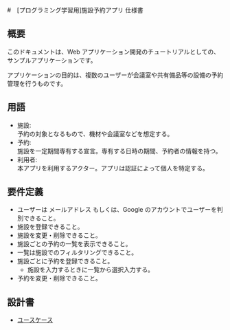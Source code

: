 #　[プログラミング学習用]施設予約アプリ 仕様書

## 概要

このドキュメントは、Web アプリケーション開発のチュートリアルとしての、サンプルアプリケーションです。

アプリケーションの目的は、複数のユーザーが会議室や共有備品等の設備の予約管理を行うものです。

## 用語

- 施設:  
  予約の対象となるもので、機材や会議室などを想定する。
- 予約:  
  施設を一定期間専有する宣言。専有する日時の期間、予約者の情報を持つ。
- 利用者:  
  本アプリを利用するアクター。アプリは認証によって個人を特定する。

## 要件定義

- ユーザーは メールアドレス もしくは、Google のアカウントでユーザーを判別できること。
- 施設を登録できること。
- 施設を変更・削除できること。
- 施設ごとの予約の一覧を表示できること。
- 一覧は施設でのフィルタリングできること。
- 施設ごとに予約を登録できること。
  - 施設を入力するときに一覧から選択入力する。
- 予約を変更・削除できること。

## 設計書

- [ユースケース](usecase.md)
